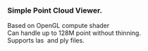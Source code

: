 ### Simple Point Cloud Viewer.
Based on OpenGL compute shader</br>
Can handle up to 128M point without thinning.</br>
Supports las  and ply files.</br> 
